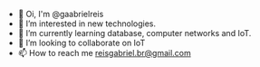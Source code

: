 - 👋 Oi, I'm @gaabrielreis
- 👀 I’m interested in new technologies.
- 🌱 I’m currently learning database, computer networks and IoT.
- 💞️ I’m looking to collaborate on IoT
- 📫 How to reach me reisgabriel.br@gmail.com

<!---
gaabrielreis/gaabrielreis is a ✨ special ✨ repository because its `README.md` (this file) appears on your GitHub profile.
You can click the Preview link to take a look at your changes.
--->
